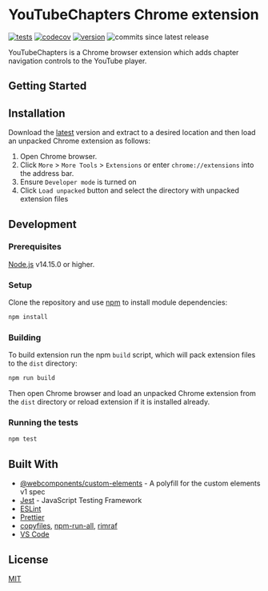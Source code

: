 # YouTubeChapters Chrome extension

[![tests](https://github.com/aalexeenco/YouTubeChapters/actions/workflows/build.yml/badge.svg)](https://github.com/aalexeenco/YouTubeChapters/actions/workflows/build.yml)
[![codecov](https://codecov.io/gh/aalexeenco/YouTubeChapters/branch/master/graph/badge.svg?token=RA8SD35X9Q)](https://codecov.io/gh/aalexeenco/YouTubeChapters)
[![version](https://img.shields.io/github/v/release/aalexeenco/YouTubeChapters)](https://github.com/aalexeenco/YouTubeChapters/releases/latest)
![commits since latest release](https://img.shields.io/github/commits-since/aalexeenco/YouTubeChapters/latest)


YouTubeChapters is a Chrome browser extension which adds chapter navigation controls to 
the YouTube player.

## Getting Started

## Installation

Download the [latest](https://github.com/aalexeenco/YouTubeChapters/releases/latest/download/yt_chapters_chrome_ext.zip) version and extract to a desired location and then load an unpacked Chrome extension as follows:

1. Open Chrome browser.
2. Click `More` > `More Tools` > `Extensions` or enter `chrome://extensions` into the address bar.
3. Ensure `Developer mode` is turned on
4. Click `Load unpacked` button and select the directory with unpacked extension files

## Development

### Prerequisites

[Node.js](https://nodejs.org) v14.15.0 or higher.

### Setup

Clone the repository and use [npm](https://npmjs.com) to install module dependencies:

```bash
npm install
```

### Building

To build extension run the npm `build` script, which will pack extension files to the `dist` directory:

```bash
npm run build
```

Then open Chrome browser and load an unpacked Chrome extension from the `dist` directory or reload extension if it is installed already.

### Running the tests

```bash
npm test
```

## Built With

* [@webcomponents/custom-elements](https://www.npmjs.com/package/@webcomponents/custom-elements) - A polyfill for the custom elements v1 spec
* [Jest](https://jestjs.io/) - JavaScript Testing Framework
* [ESLint](https://eslint.org)
* [Prettier](https://prettier.io)
* [copyfiles][1], [npm-run-all][2], [rimraf][3]
* [VS Code](https://code.visualstudio.com/)

## License
[MIT](./LICENSE)

[1]: https://www.npmjs.com/package/copyfiles
[2]: https://www.npmjs.com/package/npm-run-all
[3]: https://www.npmjs.com/package/rimraf
